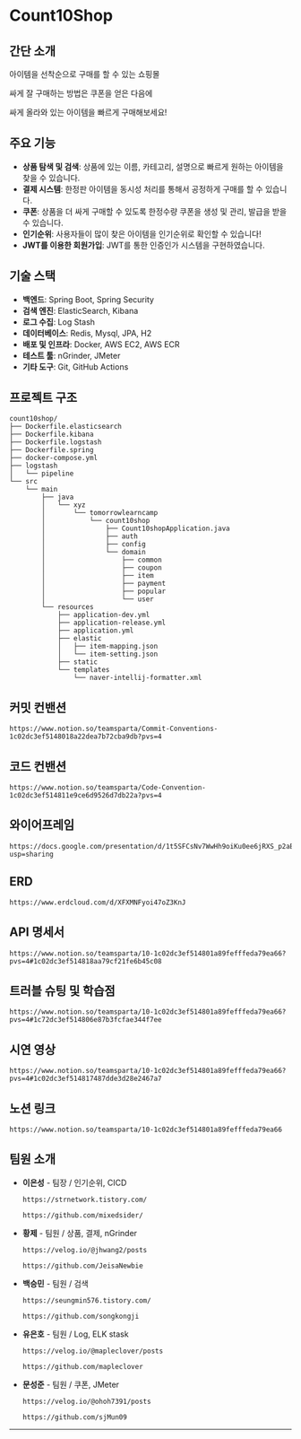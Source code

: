 # Count10Shop

## 간단 소개
아이템을 선착순으로 구매를 할 수 있는 쇼핑몰
    
싸게 잘 구매하는 방법은 쿠폰을 얻은 다음에
    
싸게 올라와 있는 아이템을 빠르게 구매해보세요!

## 주요 기능
- **상품 탐색 및 검색**: 상품에 있는 이름, 카테고리, 설명으로 빠르게 원하는 아이템을 찾을 수 있습니다.
- **결제 시스템**: 한정판 아이템을 동시성 처리를 통해서 공정하게 구매를 할 수 있습니다.
- **쿠폰**: 상품을 더 싸게 구매할 수 있도록 한정수량 쿠폰을 생성 및 관리, 발급을 받을 수 있습니다.
- **인기순위**: 사용자들이 많이 찾은 아이템을 인기순위로 확인할 수 있습니다!
- **JWT를 이용한 회원가입**: JWT를 통한 인증인가 시스템을 구현하였습니다.

## 기술 스택
- **백엔드**: Spring Boot, Spring Security
- **검색 엔진**: ElasticSearch, Kibana
- **로그 수집**: Log Stash
- **데이터베이스**: Redis, Mysql, JPA, H2
- **배포 및 인프라**: Docker, AWS EC2, AWS ECR
- **테스트 툴**: nGrinder, JMeter
- **기타 도구**: Git, GitHub Actions

## 프로젝트 구조
```plaintext
count10shop/ 
├── Dockerfile.elasticsearch
├── Dockerfile.kibana
├── Dockerfile.logstash
├── Dockerfile.spring
├── docker-compose.yml
├── logstash
│   └── pipeline
└── src
    └── main
        ├── java
        │   └── xyz
        │       └── tomorrowlearncamp
        │           └── count10shop
        │               ├── Count10shopApplication.java
        │               ├── auth
        │               ├── config
        │               └── domain
        │                   ├── common
        │                   ├── coupon
        │                   ├── item
        │                   ├── payment
        │                   ├── popular
        │                   └── user
        └── resources
            ├── application-dev.yml
            ├── application-release.yml
            ├── application.yml
            ├── elastic
            │   ├── item-mapping.json
            │   └── item-setting.json
            ├── static
            └── templates
                └── naver-intellij-formatter.xml
```

## 커밋 컨밴션
    https://www.notion.so/teamsparta/Commit-Conventions-1c02dc3ef5148018a22dea7b72cba9db?pvs=4

## 코드 컨밴션
    https://www.notion.so/teamsparta/Code-Convention-1c02dc3ef514811e9ce6d9526d7db22a?pvs=4

## 와이어프레임
    https://docs.google.com/presentation/d/1t5SFCsNv7WwHh9oiKu0ee6jRXS_p2aBbdlW9QAsUn2M/edit?usp=sharing
    
## ERD
    https://www.erdcloud.com/d/XFXMNFyoi47oZ3KnJ

## API 명세서
    https://www.notion.so/teamsparta/10-1c02dc3ef514801a89fefffeda79ea66?pvs=4#1c02dc3ef514818aa79cf21fe6b45c08

## 트러블 슈팅 및 학습점
    https://www.notion.so/teamsparta/10-1c02dc3ef514801a89fefffeda79ea66?pvs=4#1c72dc3ef514806e87b3fcfae344f7ee

## 시연 영상
    https://www.notion.so/teamsparta/10-1c02dc3ef514801a89fefffeda79ea66?pvs=4#1c02dc3ef514817487dde3d28e2467a7

## 노션 링크
    https://www.notion.so/teamsparta/10-1c02dc3ef514801a89fefffeda79ea66

## 팀원 소개
- **이은성** - 팀장 / 인기순위, CICD
  
      https://strnetwork.tistory.com/

      https://github.com/mixedsider/

  
- **황제** - 팀원 / 상품, 결제, nGrinder

      https://velog.io/@jhwang2/posts

      https://github.com/JeisaNewbie
  
- **백승민** - 팀원 / 검색

      https://seungmin576.tistory.com/

      https://github.com/songkongji
  
- **유은호** - 팀원 / Log, ELK stask

      https://velog.io/@mapleclover/posts

      https://github.com/mapleclover
  
- **문성준** - 팀원 / 쿠폰, JMeter

      https://velog.io/@ohoh7391/posts

      https://github.com/sjMun09

---
